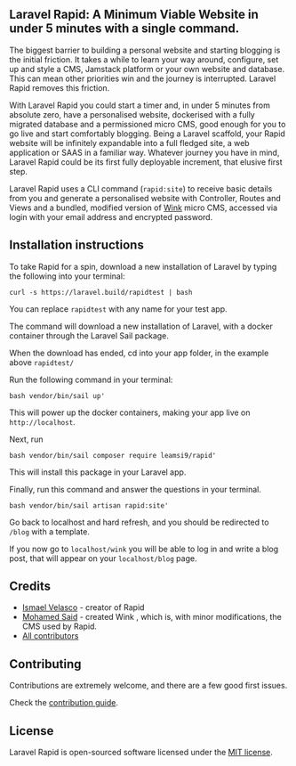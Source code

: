 ## Laravel Rapid: A Minimum Viable Website in under 5 minutes with a single command.

The biggest barrier to building a personal website and starting blogging is the initial friction. It takes a while to learn your way around, configure, set up and style a CMS, Jamstack platform or your own website and database. This can mean other priorities win and the journey is interrupted. Laravel Rapid removes this friction.

With Laravel Rapid you could start a timer and, in under 5 minutes from absolute zero, have a personalised website, dockerised with a fully migrated database and a permissioned micro CMS, good enough for you to go live and start comfortably blogging. Being a Laravel scaffold, your Rapid website will be infinitely expandable into a full fledged site, a web application or SAAS in a familiar way. Whatever journey you have in mind, Laravel Rapid could be its first fully deployable increment, that elusive first step.


Laravel Rapid uses a CLI command (`rapid:site`) to receive basic details from you and generate a personalised website with Controller, Routes and Views and a bundled, modified version of [Wink](https://github.com/themsaid/wink) micro CMS, accessed via login with your email address and encrypted password.

## Installation instructions

To take Rapid for a spin, download a new installation of Laravel by typing the following into your terminal:
```
curl -s https://laravel.build/rapidtest | bash

```
You can replace `rapidtest` with any name for your test app.

The command will download a new installation of Laravel, with a docker container through the Laravel Sail package.

When the download has ended, cd into your app folder, in the example above `rapidtest/`

Run the following command in your terminal:
```
bash vendor/bin/sail up'
```
This will power up the docker containers, making your app live on `http://localhost`.

Next, run 
```
bash vendor/bin/sail composer require leamsi9/rapid'
```
This will install this package in your Laravel app.

Finally, run this command and answer the questions in your terminal.

```
bash vendor/bin/sail artisan rapid:site'
```
Go back to localhost and hard refresh, and you should be redirected to `/blog` with a template.

If you now go to `localhost/wink` you will be able to log in and write a blog post, that will appear on your `localhost/blog` page.

## Credits
- [Ismael Velasco](https://github.com/Leamsi9) - creator of Rapid
- [Mohamed Said](https://github.com/themsaid) - created Wink , which is, with minor modifications, the CMS used by Rapid.
- [All contributors](https://github.com/Leamsi9/laravel-rapid/contributors)

## Contributing

Contributions are extremely welcome, and there are a few good first issues. 

Check the [contribution guide](CONTRIBUTING.md).

## License

Laravel Rapid is open-sourced software licensed under the [MIT license](https://opensource.org/licenses/MIT).
